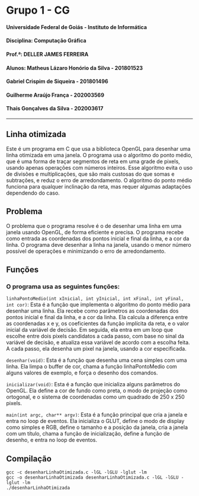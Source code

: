 # Grupo 1 - CG
#### Universidade Federal de Goiás - Instituto de Informática
#### Disciplina: Computação Gráfica
#### Prof.ª: DELLER JAMES FERREIRA
#### Alunos: 	Matheus Lázaro Honório da Silva - 201801523
#### Gabriel Crispim de Siqueira - 201801496
#### Guilherme Araújo França - 202003569
#### Thais Gonçalves da Silva - 202003617
________________________________________________________________________________________


## Linha otimizada
Este é um programa em C que usa a biblioteca OpenGL para desenhar uma linha otimizada em uma janela. O programa usa o algoritmo do ponto médio, que é uma forma de traçar segmentos de reta em uma grade de pixels, usando apenas operações com números inteiros. Esse algoritmo evita o uso de divisões e multiplicações, que são mais custosas do que somas e subtrações, e reduz o erro de arredondamento. O algoritmo do ponto médio funciona para qualquer inclinação da reta, mas requer algumas adaptações dependendo do caso.

## Problema
O problema que o programa resolve é o de desenhar uma linha em uma janela usando OpenGL, de forma eficiente e precisa. O programa recebe como entrada as coordenadas dos pontos inicial e final da linha, e a cor da linha. O programa deve desenhar a linha na janela, usando o menor número possível de operações e minimizando o erro de arredondamento.

## Funções
### O programa usa as seguintes funções:

```linhaPontoMedio(int xInicial, int yInicial, int xFinal, int yFinal, int cor)```: Esta é a função que implementa o algoritmo do ponto médio para desenhar uma linha. Ela recebe como parâmetros as coordenadas dos pontos inicial e final da linha, e a cor da linha. Ela calcula a diferença entre as coordenadas x e y, os coeficientes da função implícita da reta, e o valor inicial da variável de decisão. Em seguida, ela entra em um loop que escolhe entre dois pixels candidatos a cada passo, com base no sinal da variável de decisão, e atualiza essa variável de acordo com a escolha feita. A cada passo, ela desenha um pixel na janela, usando a cor especificada.

```desenhar(void)```: Esta é a função que desenha uma cena simples com uma linha. Ela limpa o buffer de cor, chama a função linhaPontoMedio com alguns valores de exemplo, e força o desenho dos comandos.

```inicializar(void)```: Esta é a função que inicializa alguns parâmetros do OpenGL. Ela define a cor de fundo como preta, o modo de projeção como ortogonal, e o sistema de coordenadas como um quadrado de 250 x 250 pixels.

```main(int argc, char** argv)```: Esta é a função principal que cria a janela e entra no loop de eventos. Ela inicializa o GLUT, define o modo de display como simples e RGB, define o tamanho e a posição da janela, cria a janela com um título, chama a função de inicialização, define a função de desenho, e entra no loop de eventos.


## Compilação

```shell
gcc -c desenharLinhaOtimizada.c -lGL -lGLU -lglut -lm
gcc -o desenharLinhaOtimizada desenharLinhaOtimizada.c -lGL -lGLU -lglut -lm
./desenharLinhaOtimizada
```

